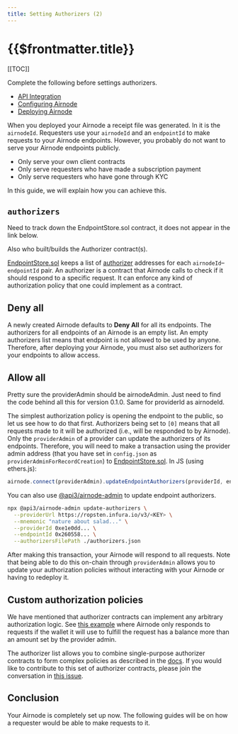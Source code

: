 ```yaml
---
title: Setting Authorizers (2)
---
```


# {{$frontmatter.title}}

<TocHeader />
[[TOC]]

Complete the following before settings authorizers.

- [API Integration](api-integration.md)
- [Configuring Airnode](configuring-airnode.md)
- [Deploying Airnode](deploying-airnode.md)
  
When you deployed your Airnode a receipt file was generated. In it is the `airnodeId`. Requesters use your `airnodeId` and an `endpointId` to make requests to your Airnode endpoints. However, you probably do not want to serve your Airnode endpoints publicly.

- Only serve your own client contracts
- Only serve requesters who have made a subscription payment
- Only serve requesters who have gone through KYC

In this guide, we will explain how you can achieve this.

## `authorizers`

<Todo>

Need to track down the EndpointStore.sol contract, it does not appear in the link below. 

Also who built/builds the Authorizer contract(s).

</Todo>

[EndpointStore.sol](../../../technology/protocols/request-response/general-structure.md#endpointstore-sol) keeps a list of [authorizer](../../../technology/protocols/request-response/authorizer.md) addresses for each `airnodeId`–`endpointId` pair. An authorizer is a contract that Airnode calls to check if it should respond to a specific request. It can enforce any kind of authorization policy that one could implement as a contract.

## Deny all

A newly created Airnode defaults to **Deny All** for all its endpoints. The authorizers for all endpoints of an Airnode is an empty list. An empty authorizers list means that endpoint is not allowed to be used by anyone. Therefore, after deploying your Airnode, you must also set authorizers for your endpoints to allow access.

## Allow all

<Todo>

Pretty sure the providerAdmin should be airnodeAdmin. Just need to find the code behind all this for version 0.1.0. Same for providerId as airnodeId.

</Todo>

The simplest authorization policy is opening the endpoint to the public, so let us see how to do that first. Authorizers being set to `[0]` means that all requests made to it will be authorized (i.e., will be responded to by Airnode). Only the `providerAdmin` of a provider can update the authorizers of its endpoints. Therefore, you will need to make a transaction using the provider admin address (that you have set in `config.json` as `providerAdminForRecordCreation`) to [EndpointStore.sol](../../../technology/protocols/request-response/general-structure.md#endpointstore-sol). In JS (using ethers.js):

```js
airnode.connect(providerAdmin).updateEndpointAuthorizers(providerId, endpointId, [ethers.constants.AddressZero]);
```

You can also use [@api3/airnode-admin](https://github.com/api3dao/airnode/tree/pre-alpha/packages/admin#update-authorizers) to update endpoint authorizers.

```bash
npx @api3/airnode-admin update-authorizers \
  --providerUrl https://ropsten.infura.io/v3/<KEY> \
  --mnemonic "nature about salad..." \
  --providerId 0xe1e0dd... \
  --endpointId 0x260558... \
  --authorizersFilePath ./authorizers.json
```

After making this transaction, your Airnode will respond to all requests.
Note that being able to do this on-chain through `providerAdmin` allows you to update your authorization policies without interacting with your Airnode or having to redeploy it.

## Custom authorization policies

We have mentioned that authorizer contracts can implement any arbitrary authorization logic.
See [this example](https://github.com/api3dao/airnode/blob/pre-alpha/packages/protocol/contracts/authorizers/MinBalanceAuthorizer.sol) where Airnode only responds to requests if the wallet it will use to fulfill the request has a balance more than an amount set by the provider admin.

The authorizer list allows you to combine single-purpose authorizer contracts to form complex policies as described in the [docs](../../../technology/protocols/request-response/authorizer.md#authorizer-list).
If you would like to contribute to this set of authorizer contracts, please join the conversation in [this issue](https://github.com/api3dao/airnode/issues/38).

## Conclusion

Your Airnode is completely set up now.
The following guides will be on how a requester would be able to make requests to it.
